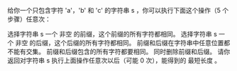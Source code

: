 给你一个只包含字符 'a'，'b' 和 'c' 的字符串 s ，你可以执行下面这个操作（5 个步骤）任意次：

选择字符串 s 一个 非空 的前缀，这个前缀的所有字符都相同。
选择字符串 s 一个 非空 的后缀，这个后缀的所有字符都相同。
前缀和后缀在字符串中任意位置都不能有交集。
前缀和后缀包含的所有字符都要相同。
同时删除前缀和后缀。
请你返回对字符串 s 执行上面操作任意次以后（可能 0 次），能得到的 最短长度 。
